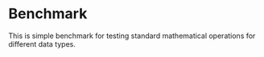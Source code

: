 # Benchmark 

This is simple benchmark for testing standard mathematical operations for different data types.
